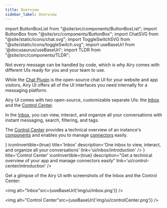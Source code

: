 ```yaml
---
title: Overview
sidebar_label: Overview
---
```


import ButtonBoxList from "@site/src/components/ButtonBoxList";
import ButtonBox from "@site/src/components/ButtonBox";
import ChatSVG from "@site/static/icons/chat.svg";
import ToggleSwitchSVG from "@site/static/icons/toggleSwitch.svg";
import useBaseUrl from '@docusaurus/useBaseUrl';
import TLDR from "@site/src/components/TLDR";

<TLDR>
Not every message can be handled by code, which is why Airy comes with different UIs ready for you and your team to use.
</TLDR>

While the [Chat Plugin](sources/chatplugin/overview.md) is the open-source chat UI for your website and app visitors, Airy UI offers all of the UI interfaces you need internally for a messaging platform.

Airy UI comes with two open-source, customizable separate UIs: the [Inbox](inbox/introduction) and the [Control Center](control-center/introduction).

In the [Inbox](inbox/introduction), you can view, interact, and organize all your conversations with instant messaging, search, filtering, and tags.

The [Control Center](control-center/introduction) provides a technical overview of an instance's [components](control-center/components) and enables you to manage [connectors](control-center/connectors) easily.

<ButtonBoxList>
    <ButtonBox
        icon={<ChatSVG />}
        iconInvertible={true}
        title='Inbox'
        description='One inbox to view, interact, and organize all your conversations'
        link='ui/inbox/introduction'
    />
    <ButtonBox
        icon={<ToggleSwitchSVG />}
        title='Control Center'
        iconInvertible={true}
        description="Get a technical overview of your app and manage connectors easily"
        link='ui/control-center/introduction'
    />
</ButtonBoxList>

Get a glimpse of the Airy UI with screenshots of the Inbox and the Control Center:

<img alt="Inbox"src={useBaseUrl('img/ui/inbox.png')} />

<img alt="Control Center"src={useBaseUrl('img/ui/controlCenter.png')} />
